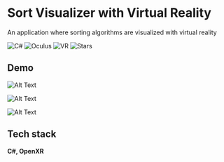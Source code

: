 
# Sort Visualizer with Virtual Reality

An application where sorting algorithms are visualized with virtual reality


![C#](https://img.shields.io/badge/-C%23-green)
![Oculus](https://img.shields.io/badge/-Oculus-orange)
![VR](https://img.shields.io/badge/-VR-blueviolet)
![Stars](https://img.shields.io/github/stars/ulascankilic?style=social)

## Demo

![Alt Text](https://github.com/UlascanKilic/vr-sort-visualizer/blob/main/readme/1.gif)

![Alt Text](https://github.com/UlascanKilic/vr-sort-visualizer/blob/main/readme/2.gif)

![Alt Text](https://github.com/UlascanKilic/vr-sort-visualizer/blob/main/readme/3.gif)


  
## Tech stack

**C#, OpenXR**

  
